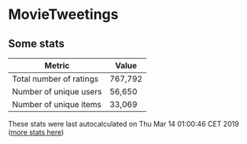 # MovieTweetings
## Some stats

Metric | Value
--- | ---
Total number of ratings                 | 767,792
Number of unique users                  | 56,650
Number of unique items                  | 33,069
These stats were last autocalculated on Thu Mar 14 01:00:46 CET 2019  ([more stats here](./stats.md))

